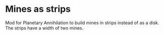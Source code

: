 Mines as strips
======

Mod for Planetary Annihilation to build mines in strips instead of as a disk. The strips have a width of two mines.

